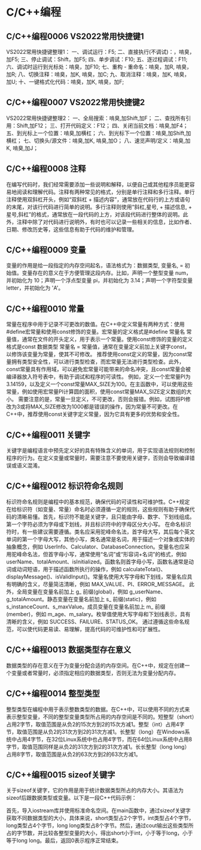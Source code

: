 # C/C++编程

## C/C++编程0006 VS2022常用快捷键1

VS2022常用快捷键整理1：
一、调试运行：F5;
二、直接执行(不调试)：，啃臭，加F5;
三、停止调试：Shift，加F5;
四、单步调试：F10;
五、逐过程调试：F11;
六、调试时运行到光标处：啃臭，加F10;
七、重构 - 重命名：啃臭，加R, 啃臭，加R;
八、切换注释：啃臭，加K, 啃臭，加C;
九、取消注释：啃臭，加K, 啃臭，加U;
十、一键格式化代码：啃臭，加K, 啃臭，加F;
## C/C++编程0007 VS2022常用快捷键2

VS2022常用快捷键整理2：
一、全局搜索：啃臭,加Shift,加F；
二、查找所有引用：Shift,加F12；
三、打开代码定义：F12；
四、关闭当前文档：啃臭,加F4；
五、到光标上一个位置：啃臭,加横杠；
六、到光标下一个位置：啃臭,加Shift,加横杠；
七、切换头/源文件：啃臭,加K, 啃臭,加O；
八、速览声明/定义：啃臭,加K, 啃臭,加J；


## C/C++编程0008 注释
在编写代码时，我们经常需要添加一些说明和解释，以便自己或其他程序员能更容易地阅读和理解代码。注释有两种常见的格式，分别是单行注释和多行注释。单行注释使用双斜杠开头，例如“双斜杠 + 描述内容”，通常放在代码行的上方或语句的末尾，对该行代码进行简单的说明。多行注释则使用“斜杠,星号, + 描述信息, + 星号,斜杠”的格式，通常放在一段代码的上方，对该段代码进行整体的说明。此外，注释中除了对代码进行说明外，有时也可以记录一些相关的信息，比如作者、日期、修改历史等，这些信息有助于代码的维护和管理。

## C/C++编程0009 变量
变量的作用是给一段指定的内存空间起名，语法格式为：数据类型, 变量名, = 初始值。变量存在的意义在于方便管理这段内存。比如，声明一个整型变量 num，并初始化为 10；声明一个浮点型变量 pi，并初始化为 3.14；声明一个字符型变量 letter，并初始化为 'A'。

## C/C++编程0010 常量
常量在程序中用于记录不可更改的数值。在C++中定义常量有两种方式：使用#define宏常量和使用const修饰的变量。宏常量的定义格式是#define 常量名 常量值，通常在文件的开头定义，用于表示一个常量。使用const修饰的变量的定义格式是const 数据类型 常量名 = 常量值，通常在变量定义前加上关键字const，以修饰该变量为常量，使其不可修改。
推荐使用const定义的常量，因为const常量拥有类型安全性，可以进行类型检查，而宏常量无法进行类型检查。此外，const常量具有作用域，可以避免宏常量可能带来的命名冲突，且const常量会被编译器放入符号表中，有助于调试和程序的可读性。
例如，定义一个宏常量PI为3.14159，以及定义一个const常量MAX_SIZE为100。在主函数中，可以使用这些常量，例如使用宏常量PI计算圆的面积，使用const常量MAX_SIZE定义数组的大小。
需要注意的是，常量一旦定义，不可更改，否则会报错。例如，试图将PI修改为3或将MAX_SIZE修改为1000都是错误的操作，因为常量不可更改。在C++中，推荐使用const关键字定义常量，因为它具有更多的优势和安全性。

## C/C++编程0011 关键字
关键字是编程语言中预先定义好的具有特殊含义的单词，用于实现语法规则和控制程序的行为。在定义变量或常量时，需要注意不要使用关键字，否则会导致编译错误或语义混淆。

## C/C++编程0012 标识符命名规则
标识符命名规则是编程中的基本规范，确保代码的可读性和可维护性。C++规定在给标识符（如变量、常量）命名时必须遵循一定的规则，这些规则有助于确保代码的清晰易懂。首先，标识符不能是关键字，且只能由字母、数字、下划线组成。第一个字符必须为字母或下划线，并且标识符中的字母区分大小写。
在命名标识符时，有一些建议需要遵循。类名应采用驼峰命名法，首字母大写，其后每个英文单词的第一个字母大写，其他小写，类名通常是名词，用于描述一个对象或实体的抽象概念，例如 UserInfo、Calculator、DatabaseConnection。变量名也应采用驼峰命名法，但首字母小写，通常使用“名词”或“形容词+名词”的格式，例如 userName、totalAmount、isInitialized。函数名则首字母小写，函数名通常是动词或动词短语，用于描述函数所执行的操作，例如 calculateTotal()、displayMessage()、isValidInput()。常量名使用大写字母和下划线，常量名应具有明确的含义，尽量简洁清晰，例如 MAX_VALUE、PI、ERROR_MESSAGE。
此外，全局变量在变量名前加上 g_ 前缀(global)，例如 g_userName、g_totalAmount。静态变量在变量名前加上 s_ 前缀(static)，例如 s_instanceCount、s_maxValue。成员变量在变量名前加上 m_ 前缀(member)，例如 m_age、m_salary。枚举值使用大写字母和下划线表示，具有清晰的含义，例如 SUCCESS、FAILURE、STATUS_OK。
通过遵循这些命名规范，可以使代码更易读、易理解，提高代码的可维护性和可扩展性。

## C/C++编程0013 数据类型存在意义
数据类型的存在意义在于为变量分配合适的内存空间。在C++中，规定在创建一个变量或者常量时，必须指定相应的数据类型，否则无法为变量分配内存。

## C/C++编程0014 整型类型
整型类型在编程中用于表示整数类型的数据。在C++中，可以使用不同的方式来表示整型变量，不同的整型变量类型所占用的内存空间是不同的。短整型（short）占用2字节，取值范围是从负2的15次方到2的15次方减1。整型（int）占用4字节，取值范围是从负2的31次方到2的31次方减1。长整型（long）在Windows系统中占用4字节，在32位Linux系统中也占用4字节，而在64位Linux系统中占用8字节，取值范围同样是从负2的31次方到2的31次方减1。长长整型（long long）占用8字节，取值范围是从负2的63次方到2的63次方减1。

## C/C++编程0015 sizeof关键字
关于sizeof关键字，它的作用是用于统计数据类型所占的内存大小。其语法为sizeof后跟数据类型或变量。以下是一段C++代码示例：

首先，导入iostream库并使用标准命名空间。在main函数中，通过sizeof关键字获取不同数据类型的大小，具体来说，short类型占2个字节，int类型占4个字节，long类型占4个字节，long long类型占8个字节。然后，通过cout输出这些类型所占的字节数，并比较各整型变量的大小，得出short小于int，小于等于long，小于等于long long。最后，返回0表示程序正常结束。